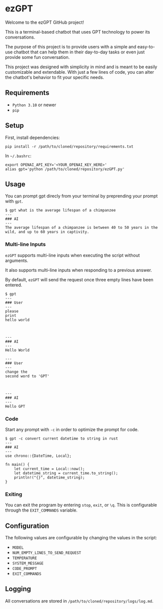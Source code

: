 # ezGPT
Welcome to the ezGPT GitHub project!

This is a terminal-based chatbot that uses GPT technology to power its conversations.

The purpose of this project is to provide users with a simple and easy-to-use chatbot that can help them in their day-to-day tasks or even just provide some fun conversation.

This project was designed with simplicity in mind and is meant to be easily customizable and extendable. With just a few lines of code, you can alter the chatbot's behavior to fit your specific needs.

## Requirements

- `Python 3.10` or newer
- `pip`

## Setup

First, install dependencies:

```commandline
pip install -r /path/to/cloned/repository/requirements.txt
```

In `~/.bashrc`:

```
export OPENAI_API_KEY='<YOUR_OPENAI_KEY_HERE>'
alias gpt='python /path/to/cloned/repository/ezGPT.py'
```

## Usage

You can prompt gpt direcly from your terminal by preprending your prompt with `gpt`.

```
$ gpt what is the average lifespan of a chimpanzee
---
### AI
---
The average lifespan of a chimpanzee is between 40 to 50 years in the wild, and up to 60 years in captivity.
```

### Multi-line Inputs

`ezGPT` supports multi-line inputs when executing the script without arguments.

It also supports multi-line inputs when responding to a previous answer.

By default, `ezGPT` will send the request once three empty lines have been entered.

```
$ gpt
---
### User
---
please
print
hello world



---
### AI
---
Hello World

---
### User
---
change the
second word to 'GPT'



---
### AI
---
Hello GPT
```

### Code 

Start any prompt with `-c` in order to optimize the prompt for code.

```commandline
$ gpt -c convert current datetime to string in rust
---
### AI
---
use chrono::{DateTime, Local};

fn main() {
    let current_time = Local::now();
    let datetime_string = current_time.to_string();
    println!("{}", datetime_string);
}
```

### Exiting

You can exit the program by entering `stop`, `exit`, or `\q`.
This is configurable through the `EXIT_COMMANDS` variable.

## Configuration

The following values are configurable by changing the values in the script:

- `MODEL`
- `NUM_EMPTY_LINES_TO_SEND_REQUEST`
- `TEMPERATURE`
- `SYSTEM_MESSAGE`
- `CODE_PROMPT`
- `EXIT_COMMANDS`

## Logging

All conversations are stored in `/path/to/cloned/repository/logs/log.md`.
